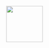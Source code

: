 <div id="header" align="center">
  <img src="https://cdn.discordapp.com/avatars/895722260726440007/20c9e367d57c7973a7464b3ca4571df6?size=1024" width="100"/>
</div>
